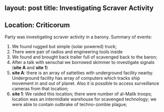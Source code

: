 layout: post
title: Investigating Scraver Activity
---
## Location: Criticorum
Party was investigating scraver activity in a barony.
Summary of events:
1. We found rugged but simple (solar powered) truck;
2. There were pair of radios and engineering tools inside
3. We found and brought back trailer full of scavenged back to the baron;
4. After a talk with senschal we borrowed skimmer to investigate signals (**site A** and **site 1**)
5. **site A**: there is an array of sattelites with underground facility nearby. Underground facility has array of computers which tracks ship movement in and out of planet. Also it is possible to access surveillance cameras from that location;
6. **site 1**: We raided this location; there were number of al-Malik troops; location was an intermidiate warehouse for scavenged technology; we were able to contain outbrake of techno-zombie plague;
